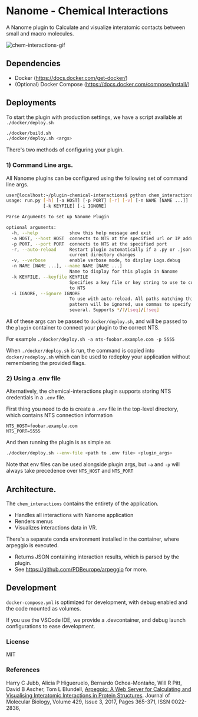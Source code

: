 # Nanome - Chemical Interactions

A Nanome plugin to Calculate and visualize interatomic contacts between small and macro molecules.

![chem-interactions-gif](https://media.giphy.com/media/iAUTuXh6UXg4BqRF1X/giphy-downsized.gif)


## Dependencies
- Docker (https://docs.docker.com/get-docker/)
- (Optional) Docker Compose (https://docs.docker.com/compose/install/)


## Deployments

To start the plugin with production settings, we have a script available at `./docker/deploy.sh`

```sh
./docker/build.sh
./docker/deploy.sh <args>
```

There's two methods of configuring your plugin.

### 1) Command Line args.
All Nanome plugins can be configured using the following set of command line args.
```sh
user@localhost:~/plugin-chemical-interactions$ python chem_interactions/run.py --help
usage: run.py [-h] [-a HOST] [-p PORT] [-r] [-v] [-n NAME [NAME ...]]
              [-k KEYFILE] [-i IGNORE]

Parse Arguments to set up Nanome Plugin

optional arguments:
  -h, --help            show this help message and exit
  -a HOST, --host HOST  connects to NTS at the specified url or IP address
  -p PORT, --port PORT  connects to NTS at the specified port
  -r, --auto-reload     Restart plugin automatically if a .py or .json file in
                        current directory changes
  -v, --verbose         enable verbose mode, to display Logs.debug
  -n NAME [NAME ...], --name NAME [NAME ...]
                        Name to display for this plugin in Nanome
  -k KEYFILE, --keyfile KEYFILE
                        Specifies a key file or key string to use to connect
                        to NTS
  -i IGNORE, --ignore IGNORE
                        To use with auto-reload. All paths matching this
                        pattern will be ignored, use commas to specify
                        several. Supports */?/[seq]/[!seq]
```
All of these args can be passed to `docker/deploy.sh`, and will be passed to the `plugin` container to connect your plugin to the correct NTS.

For example
`./docker/deploy.sh -a nts-foobar.example.com -p 5555`

When `./docker/deploy.sh` is run, the command is copied into `docker/redeploy.sh` which can be used to redeploy your application without remembering the provided flags.

### 2) Using a .env file
Alternatively, the chemical-interactions plugin supports storing NTS credentials in a `.env` file.

First thing you need to do is create a `.env` file in the top-level directory, which contains NTS connection information
```
NTS_HOST=foobar.example.com
NTS_PORT=5555
``` 
And then running the plugin is as simple as
```sh
./docker/deploy.sh --env-file <path to .env file> <plugin_args>
```
Note that env files can be used alongside plugin args, but `-a` and `-p` will always take precedence over `NTS_HOST` and `NTS_PORT`


## Architecture.
The `chem_interactions` contains the entirety of the application.
  - Handles all interactions with Nanome application
  - Renders menus
  - Visualizes interactions data in VR.

There's a separate conda environment installed in the container, where arpeggio is executed.
  - Returns JSON containing interaction results, which is parsed by the plugin.
  - See https://github.com/PDBeurope/arpeggio for more.

##  Development
`docker-compose.yml` is optimized for development, with debug enabled and the code mounted as volumes.

If you use the VSCode IDE, we provide a .devcontainer, and debug launch configurations to ease development.


### License
MIT

### References
Harry C Jubb, Alicia P Higueruelo, Bernardo Ochoa-Montaño, Will R Pitt, David B Ascher, Tom L Blundell,
[Arpeggio: A Web Server for Calculating and Visualising Interatomic Interactions in Protein Structures](https://doi.org/10.1016/j.jmb.2016.12.004). Journal of Molecular Biology, Volume 429, Issue 3, 2017, Pages 365-371, ISSN 0022-2836,
